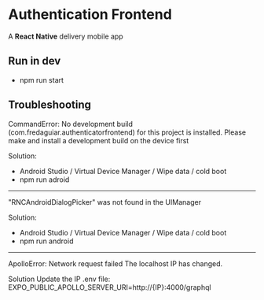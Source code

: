 # Authentication Frontend

A **React Native** delivery mobile app

## Run in dev

- npm run start

## Troubleshooting

CommandError: No development build (com.fredaguiar.authenticatorfrontend) for this project is installed. Please make and install a development build on the device first

Solution:

- Android Studio / Virtual Device Manager / Wipe data / cold boot
- npm run adroid

---

"RNCAndroidDialogPicker" was not found in the UIManager

Solution:

- Android Studio / Virtual Device Manager / Wipe data / cold boot
- npm run android

---

ApolloError: Network request failed
The localhost IP has changed.

Solution Update the IP .env file: EXPO_PUBLIC_APOLLO_SERVER_URI=http://{IP}:4000/graphql
